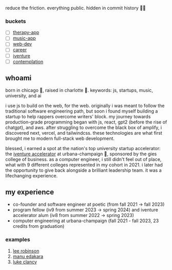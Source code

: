 reduce the friction. everything public. hidden in commit history 🙏🏽

### buckets

- [ ] [therapy-app](./keshlib/apps/therapy-app/)
- [ ] [music-app](./keshlib/apps/music-app/)
- [ ] [web-dev](./keshlib/web-dev/)
- [ ] [career](./keshlib/unsorted/career/)
- [ ] [iventure](./keshlib/unsorted/iventure/)
- [ ] [contemplation](./keshlib/unsorted/contemplation/)

## whoami

born in chicago 🐂, raised in charlotte 👑. keywords: js, startups, music, university, and ai

i use js to build on the web, for the web. originally i was meant to follow the traditional software engineering path, but soon i found myself building a startup to help rappers overcome writers' block. my journey towards production-grade programming began with js, react, gpt2 (before the rise of chatgpt), and aws. after struggling to overcome the black box of amplify, i discovered next, vercel, and tailwindcss. these technologies are what first brought me to modern full-stack web development.

blessed, i earned a spot at the nation's top university startup accelerator: the [iventure accelerator](https://iventure.illinois.edu/) at urbana-champaign 🌽, sponsored by the gies college of business. as a computer engineer, i still didn't feel out of place, what with 9 different colleges represented in my cohort in 2021. i later had the opportunity to give back alongside a brilliant leadership team. it was a lifechanging experience.

## my experience

- co-founder and software engineer at poetic (from fall 2021 -> fall 2023)
- program fellow (iv9 from summer 2023 -> spring 2024) and iventure accelerator alum (iv8 from summer 2022 -> spring 2023)
- computer engineering at urbana-champaign (fall 2021 - fall 2023, 23 credits from graduation)

### examples

1. [lee robinson](https://leerob.io/)
2. [manu edakara](https://www.manuedakara.com/purpose)
3. [luke clancy](https://lukeclancy.me/)

